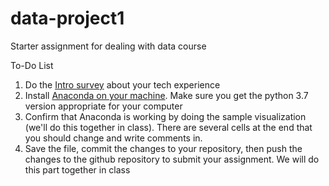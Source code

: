 # data-project1
Starter assignment for dealing with data course

To-Do List

1. Do the [Intro survey](https://goo.gl/forms/LKGmvrONy3SWDFJA2) about your tech experience
2. Install [Anaconda on your machine](https://www.anaconda.com/download).  Make sure you get the python 3.7 version appropriate for your computer
3. Confirm that Anaconda is working by doing the sample visualization (we'll do this together in class).  There are several cells at the end that you should change and write comments in.
4. Save the file, commit the changes to your repository, then push the changes to the github repository to submit your assignment.  We will do this part together in class

